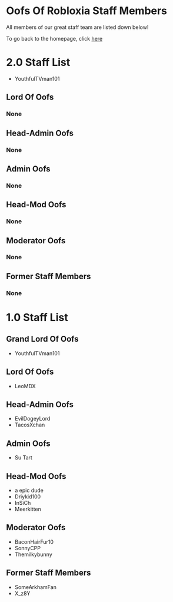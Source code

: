 <h1>Oofs Of Robloxia Staff Members</h1>
<p>All members of our great staff team are listed down below!</p>
To go back to the homepage, click <a href="https://youthfultvman101.github.io/Home/">here</a>

<h1>2.0 Staff List</h1>

<ul>
  <li>YouthfulTVman101</li>
</ul>

<h2>Lord Of Oofs</h2>

<h3>None</h3>

<h2>Head-Admin Oofs</h2>

<h3>None</h3>

<h2>Admin Oofs</h2>

<h3>None</h3>

<h2>Head-Mod Oofs</h2>

<h3>None</h3>

<h2>Moderator Oofs</h2>

<h3>None</h3>

<h2>Former Staff Members</h2>

<h3>None</h3>

<h1>1.0 Staff List</h1>

<h2>Grand Lord Of Oofs</h2>

<ul>
  <li>YouthfulTVman101</li>
</ul>

<h2>Lord Of Oofs</h2>

<ul>
  <li>LeoMDX</li>
</ul>

<h2>Head-Admin Oofs</h2>

<ul>
  <li>EvilDogeyLord</li>
  <li>TacosXchan</li>
</ul>

<h2>Admin Oofs</h2>

<ul>
  <li>Su Tart</li>
</ul>

<h2>Head-Mod Oofs</h2>

<ul>
  <li>a epic dude</li>
  <li>Driykid100</li>
  <li>InSiCh</li>
  <li>Meerkitten</li>
</ul>

<h2>Moderator Oofs</h2>

<ul>
  <li>BaconHairFur10</li>
  <li>SonnyCPP</li>
  <li>Themilkybunny</li>
</ul>

<h2>Former Staff Members</h2>

<ul>
  <li>SomeArkhamFan</li>
  <li>X_z8Y</li>
</ul>
